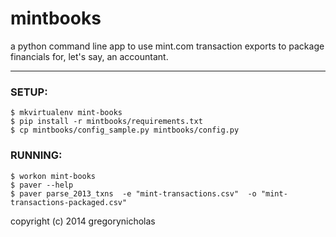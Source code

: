 mintbooks
=========

a python command line app to use mint.com transaction exports to package
financials for, let's say, an accountant.


-----


### SETUP:

    $ mkvirtualenv mint-books
    $ pip install -r mintbooks/requirements.txt
    $ cp mintbooks/config_sample.py mintbooks/config.py


### RUNNING:

    $ workon mint-books
    $ paver --help
    $ paver parse_2013_txns  -e "mint-transactions.csv"  -o "mint-transactions-packaged.csv"



copyright (c) 2014 gregorynicholas
